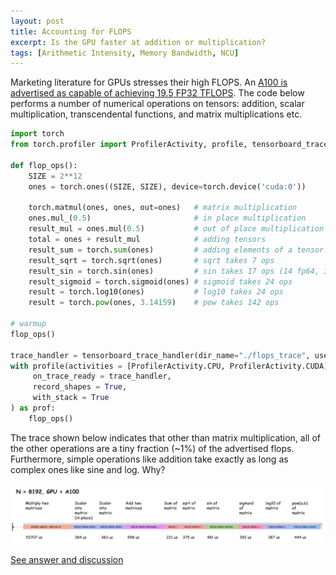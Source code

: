 ```yaml
---
layout: post
title: Accounting for FLOPS
excerpt: Is the GPU faster at addition or multiplication?
tags: [Arithmetic Intensity, Memory Bandwidth, NCU]
---
```


Marketing literature for GPUs stresses their high FLOPS. An [A100 is advertised as capable of
achieving $19.5$ FP32 TFLOPS](https://developer.nvidia.com/blog/nvidia-ampere-architecture-in-depth/).
The code below performs a number of numerical operations on tensors: addition, scalar
multiplication, transcendental functions, and matrix multiplications etc.

``` python
import torch
from torch.profiler import ProfilerActivity, profile, tensorboard_trace_handler

def flop_ops():
    SIZE = 2**12
    ones = torch.ones((SIZE, SIZE), device=torch.device('cuda:0'))

    torch.matmul(ones, ones, out=ones)   # matrix multiplication
    ones.mul_(0.5)                       # in place multiplication
    result_mul = ones.mul(0.5)           # out of place multiplication
    total = ones + result_mul            # adding tensors
    result_sum = torch.sum(ones)         # adding elements of a tensor
    result_sqrt = torch.sqrt(ones)       # sqrt takes 7 ops
    result_sin = torch.sin(ones)         # sin takes 17 ops (14 fp64, 3 fp32)
    result_sigmoid = torch.sigmoid(ones) # sigmoid takes 24 ops
    result = torch.log10(ones)           # log10 takes 24 ops
    result = torch.pow(ones, 3.14159)    # pow takes 142 ops

# warmup
flop_ops()

trace_handler = tensorboard_trace_handler(dir_name="./flops_trace", use_gzip=True)
with profile(activities = [ProfilerActivity.CPU, ProfilerActivity.CUDA],
     on_trace_ready = trace_handler,
     record_shapes = True,
     with_stack = True
) as prof:
    flop_ops()
```

The trace shown below indicates that other than matrix multiplication, all of the other operations
are a tiny fraction (~$1\%$) of the advertised flops. Furthermore, simple operations like addition take
exactly as long as complex ones like sine and log. Why?

<a href = "/vector_flops/assorted_flops.jpg">
  <img src= "/vector_flops/assorted_flops.jpg" text="vector flops trace">
</a>

[See answer and discussion](/vector-flops-answer/)
